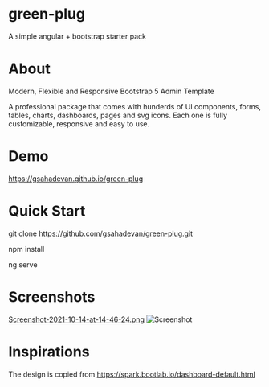 # green-plug
A simple angular + bootstrap starter pack

# About

Modern, Flexible and Responsive Bootstrap 5 Admin Template

A professional package that comes with hunderds of UI components, forms, tables, charts, dashboards, pages and svg icons. Each one is fully customizable, responsive and easy to use.

# Demo

https://gsahadevan.github.io/green-plug

# Quick Start

git clone https://github.com/gsahadevan/green-plug.git

npm install

ng serve

# Screenshots
[Screenshot-2021-10-14-at-14-46-24.png](https://postimg.cc/ZWvxgBBK)
![Screenshot](https://postimg.cc/ZWvxgBBK "Green Plug")

# Inspirations

The design is copied from https://spark.bootlab.io/dashboard-default.html
